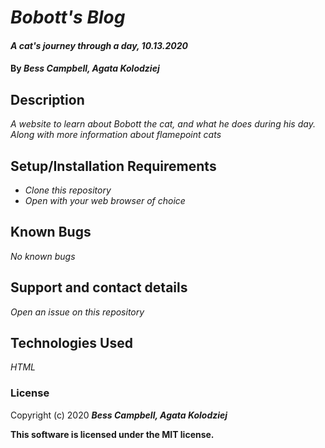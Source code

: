 # _Bobott's Blog_

#### _A cat's journey through a day, 10.13.2020_

#### By _**Bess Campbell, Agata Kolodziej**_

## Description

_A website to learn about Bobott the cat, and what he does during his day. Along with more information about flamepoint cats_

## Setup/Installation Requirements

* _Clone this repository_
* _Open with your web browser of choice_

## Known Bugs

_No known bugs_

## Support and contact details

_Open an issue on this repository_

## Technologies Used

_HTML_

### License

Copyright (c) 2020 **_Bess Campbell, Agata Kolodziej_**

**This software is licensed under the MIT license.**